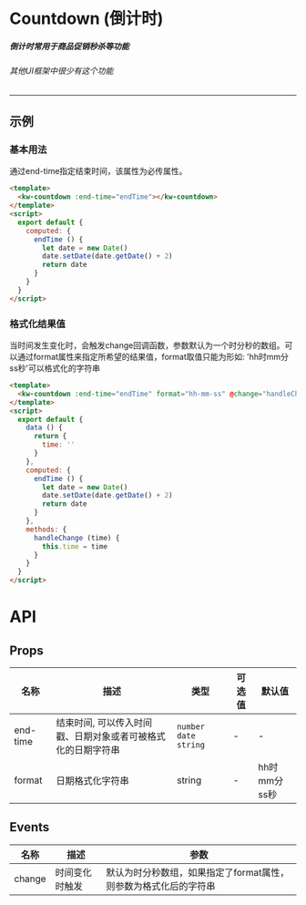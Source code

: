 # Countdown (倒计时)
##### 倒计时常用于商品促销秒杀等功能
###### 其他UI框架中很少有这个功能
---
## 示例
### 基本用法
通过end-time指定结束时间，该属性为必传属性。
```html
<template>
  <kw-countdown :end-time="endTime"></kw-countdown>
</template>
<script>
  export default {
    computed: {
      endTime () {
        let date = new Date()
        date.setDate(date.getDate() + 2)
        return date
      }
    }
  }
</script>
```
### 格式化结果值
当时间发生变化时，会触发change回调函数，参数默认为一个时分秒的数组。可以通过format属性来指定所希望的结果值，format取值只能为形如: 'hh时mm分ss秒'可以格式化的字符串
```html
<template>
  <kw-countdown :end-time="endTime" format="hh-mm-ss" @change="handleChange"></kw-countdown>
</template>
<script>
  export default {
    data () {
      return {
        time: ''
      }
    },
    computed: {
      endTime () {
        let date = new Date()
        date.setDate(date.getDate() + 2)
        return date
      }
    },
    methods: {
      handleChange (time) {
        this.time = time
      }
    }
  }
</script>
```
# API
## Props
名称|描述|类型|可选值|默认值
---|---|---|---|---
end-time|结束时间, 可以传入时间戳、日期对象或者可被格式化的日期字符串|`number` `date` `string`|-|-
format|日期格式化字符串|string|-|hh时mm分ss秒
## Events
名称|描述|参数
---|---|---
change|时间变化时触发|默认为时分秒数组，如果指定了format属性，则参数为格式化后的字符串
